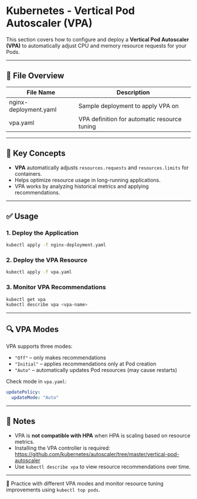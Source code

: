 # Kubernetes - Vertical Pod Autoscaler (VPA)

This section covers how to configure and deploy a **Vertical Pod Autoscaler (VPA)** to automatically adjust CPU and memory resource requests for your Pods.

---

## 📁 File Overview

| File Name              | Description                                     |
|------------------------|-------------------------------------------------|
| nginx-deployment.yaml  | Sample deployment to apply VPA on               |
| vpa.yaml               | VPA definition for automatic resource tuning    |

---

## 🧠 Key Concepts

- **VPA** automatically adjusts `resources.requests` and `resources.limits` for containers.
- Helps optimize resource usage in long-running applications.
- VPA works by analyzing historical metrics and applying recommendations.

---

## ✅ Usage

### 1. Deploy the Application
```bash
kubectl apply -f nginx-deployment.yaml
```

### 2. Deploy the VPA Resource
```bash
kubectl apply -f vpa.yaml
```

### 3. Monitor VPA Recommendations
```bash
kubectl get vpa
kubectl describe vpa <vpa-name>
```

---

## 🔍 VPA Modes

VPA supports three modes:

- `"Off"` – only makes recommendations
- `"Initial"` – applies recommendations only at Pod creation
- `"Auto"` – automatically updates Pod resources (may cause restarts)

Check mode in `vpa.yaml`:
```yaml
updatePolicy:
  updateMode: "Auto"
```

---

## 📌 Notes

- VPA is **not compatible with HPA** when HPA is scaling based on resource metrics.
- Installing the VPA controller is required: https://github.com/kubernetes/autoscaler/tree/master/vertical-pod-autoscaler
- Use `kubectl describe vpa` to view resource recommendations over time.

---

🧠 Practice with different VPA modes and monitor resource tuning improvements using `kubectl top pods`.
